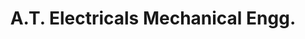 ---
title: "A.T. Electricals Mechanical Engg."
url: /rangreth-budgam/a-t-electricals-mechanical-engg/
shop: electrical
---